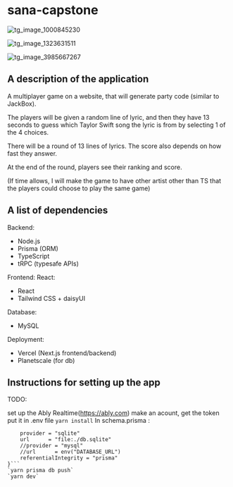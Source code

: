 # sana-capstone

![tg_image_1000845230](https://user-images.githubusercontent.com/34044768/177221039-b53582a6-f86f-4f83-9f09-33ad9d87f543.jpeg)

![tg_image_1323631511](https://user-images.githubusercontent.com/34044768/177221109-871482c2-db94-4b26-a87f-4838740d2b66.jpeg)

![tg_image_3985667267](https://user-images.githubusercontent.com/34044768/177221127-4035b0e2-6dd4-4482-8183-c765937e5648.jpeg)



## A description of the application

A multiplayer game on a website, that will generate party code (similar to JackBox).

The players will be given a random line of lyric, and then they have 13 seconds to guess which Taylor Swift song the lyric is from by selecting 1 of the 4 choices.

There will be a round of 13 lines of lyrics. The score also depends on how fast they answer.

At the end of the round, players see their ranking and score.

(If time allows, I will make the game to have other artist other than TS that the players could choose to play the same game)

## A list of dependencies

Backend: 
- Node.js
- Prisma (ORM)
- TypeScript
- tRPC (typesafe APIs)

Frontend: React:
- React
- Tailwind CSS + daisyUI

Database:
- MySQL

Deployment:
- Vercel (Next.js frontend/backend)
- Planetscale (for db)

## Instructions for setting up the app

TODO:

set up the Ably Realtime(https://ably.com) make an acount, get the token put it in .env file
`yarn install`
In schema.prisma :
```datasource db {
    provider = "sqlite"
    url      = "file:./db.sqlite"
    //provider = "mysql"
    //url      = env("DATABASE_URL")
    referentialIntegrity = "prisma"
}```
`yarn prisma db push`
`yarn dev`
